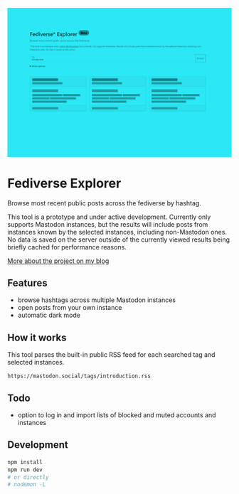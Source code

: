 ![A tinted screenshot of the Fediverse Explorer interface](public/images/fediverse-explorer-thumbnail.png)
# Fediverse Explorer

Browse most recent public posts across the fediverse by hashtag.

This tool is a prototype and under active development. Currently only supports Mastodon instances, but the results will include posts from instances known by the selected instances, including non-Mastodon ones. No data is saved on the server outside of the currently viewed results being briefly cached for performance reasons.

[More about the project on my blog](https://stefanbohacek.com/project/fediverse-explorer/)

## Features

- browse hashtags across multiple Mastodon instances
- open posts from your own instance
- automatic dark mode

## How it works

This tool parses the built-in public RSS feed for each searched tag and selected instances. 

```
https://mastodon.social/tags/introduction.rss
```

## Todo

- option to log in and import lists of blocked and muted accounts and instances

## Development

```sh
npm install
npm run dev
# or directly
# nodemon -L
```
